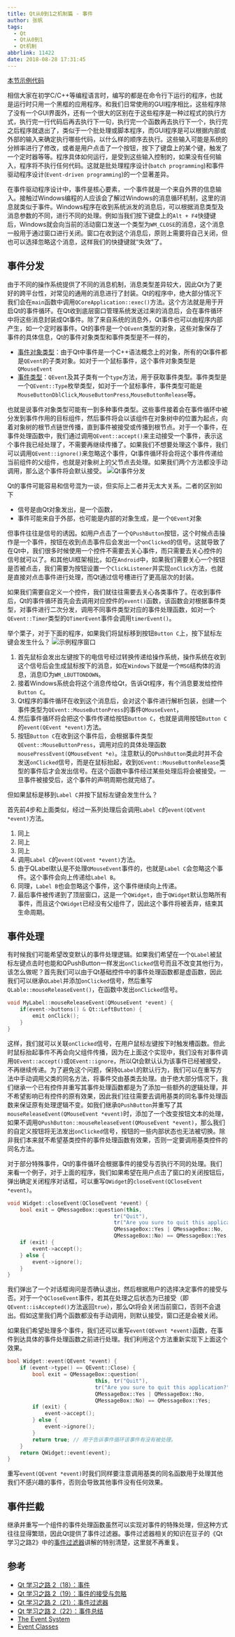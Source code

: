 ```yaml
---
title: Qt从0到1之机制篇 - 事件
author: 张帆
tags:
  - Qt
  - Qt从0到1
  - Qt机制
abbrlink: 11422
date: 2018-08-28 17:31:45
---
```


[本节示例代码](https://github.com/xyz1001/QtExamples/tree/master/QtEvent)

相信大家在初学C/C++等编程语言时，编写的都是在命令行下运行的程序，也就是运行时只用一个黑框的应用程序。和我们日常使用的GUI程序相比，这些程序除了没有一个GUI界面外，还有一个很大的区别在于这些程序是一种过程式的执行方式，执行完一行代码后再去执行下一句，执行完一个函数再去执行下一个，执行完之后程序就退出了，类似于一个批处理或脚本程序，而GUI程序是可以根据内部或外部的输入来确定执行哪些代码，以什么样的顺序去执行。这些输入可能是系统的分辨率进行了修改，或者是用户点击了一个按钮，按下了键盘上的某个键，触发了一个定时器等等。程序具体如何运行，是受到这些输入控制的，如果没有任何输入，程序将不执行任何代码。这就是批处理程序设计(`batch programming`)和事件驱动程序设计(`Event-driven programming`)的一个显著差异。

在事件驱动程序设计中，事件是核心要素，一个事件就是一个来自外界的信息输入。接触过Windows编程的人应该会了解过Windows的消息循环机制，这里的消息就类似于事件。Windows程序在收到系统派发的消息后，可以根据消息类型及消息参数的不同，进行不同的处理。例如当我们按下键盘上的`Alt + F4`快捷键后，Windows就会向当前的活动窗口发送一个类型为`WM_CLOSE`的消息，这个消息一般用于通过窗口进行关闭。窗口在收到这个消息后，原则上需要将自己关闭，但也可以选择忽略这个消息，这样我们的快捷键就“失效”了。

<!--more-->

## 事件分发

由于不同的操作系统提供了不同的消息机制，消息类型差异较大，因此Qt为了更好的跨平台性，对常见的通用的消息进行了封装。Qt的程序中，绝大部分情况下我们会在`main`函数中调用`QCoreApplication::exec()`方法。这个方法就是用于开启Qt的事件循环。在Qt收到底层窗口管理系统发送过来的消息后，会在事件循环中将这些消息封装成Qt事件。除了来自系统的消息外，Qt事件也可以由程序内部产生，如一个定时器事件。Qt的事件是一个`QEvent`类型的对象，这些对象保存了事件的具体信息，Qt的事件对象类型和事件类型是不一样的，

- [事件对象类型](http://doc.qt.io/qt-5/events.html)：由于Qt中事件是一个C++语法概念上的对象，所有的Qt事件都是`QEvent`的子类对象。如对于一个鼠标事件，这个事件对象类型是`QMouseEvent`
- [事件类型](http://doc.qt.io/qt-5/qevent.html#Type-enum)：`QEvent`及其子类有一个`type`方法，用于获取事件类型。事件类型是一个`QEvent::Type`枚举类型，如对于一个鼠标事件，事件类型可能是`MouseButtonDblClick`,`MouseButtonPress`,`MouseButtonRelease`等。

也就是说事件对象类型可能有一到多种事件类型。这些事件接着会在事件循环中被分发到事件作用的目标组件，然后事件将会以该组件在对象树中的位置为起点，向着对象树的根节点链世传播，直到事件被接受或传播到根节点。对于一个事件，在事件处理函数中，我们通过调用`QEvent::accept()`来主动接受一个事件，表示这个事件我已经处理了，不需要再继续传播了。如果我们不想要处理这个事件，我们可以调用`QEvent::ignore()`来忽略这个事件，Qt事件循环将会将这个事件传递给当前组件的父组件，也就是对象树上的父节点去处理。如果我们两个方法都没手动调用，那么这个事件将会默认接受。
![Qt事件分发](http://onyvldqhl.bkt.clouddn.com/qt_event/event_dispatch.png)

Qt的事件可能容易和信号混为一谈，但实际上二者并无太大关系。二者的区别如下

- 信号是由Qt对象发出，是一个函数，
- 事件可能来自于外部，也可能是内部的对象生成，是一个`QEvent`对象

但事件往往是信号的诱因。如用户点击了一个`QPushButton`按钮，这个时候点击操作是一个事件，按钮在收到点击事件后会发出一个`onClicked`的信号。这就导致了在Qt中，我们很多时候使用一个控件不需要去关心事件，而只需要去关心控件的信号就可以了。和其他UI框架相比，如在`Android`中，如果我们需要关心一个按钮是否被点击，我们需要为按钮设置一个`ClickListener`并实现`onClick`方法，也就是直接对点击事件进行处理，而Qt通过信号槽进行了更高层次的封装。

如果我们需要自定义一个控件，我们就往往需要去关心各类事件了。在收到事件后，Qt的事件循环首先会去调用对应控件的`event()`函数，该函数会对根据事件类型，对事件进行二次分发，调用不同事件类型对应的事件处理函数，如对一个`QEvent::Timer`类型的`QTimerEvent`事件会调用`timerEvent()`。

举个栗子，对于下面的程序，如果我们将鼠标移到按钮`Button C`上，按下鼠标左键会发生什么？
![示例程序窗口](http://onyvldqhl.bkt.clouddn.com/qt_event/demo_window.png)

1. 首先鼠标会发出左键按下的电信号经过转换传递给操作系统，操作系统在收到这个信号后会生成鼠标按下的消息，如在`Windows`下就是一个`MSG`结构体的消息，消息ID为`WM_LBUTTONDOWN`。
2. 接着Windows系统会将这个消息传给Qt，告诉Qt程序，有个消息要发给控件`Button C`。
3. Qt程序的事件循环在收到这个消息后，会对这个事件进行解析包装，创建一个事件类型为`QEvent::MouseButtonPress`的事件`QMouseEvent`，
4. 然后事件循环将会把这个事件传递给按钮`Button C`，也就是调用按钮`Button C`的`event(QEvent *event)`方法。
5. 按钮`Button C`在收到这个事件后，会根据事件类型`QEvent::MouseButtonPress`，调用对应的具体处理函数`mousePressEvent(QMouseEvent *e)`。注意默认的`QPushButton`类此时并不会发送`onClicked`信号，而是在鼠标抬起，收到`QEvent::MouseButtonRelease`类型的事件后才会发出信号。在这个函数中事件经过某些处理后将会被接受。一旦事件被接受后，这个事件的声明周期也就完结了。

但如果鼠标是移到`Label C`并按下鼠标左键会发生什么？

首先前4步和上面类似，经过一系列处理后会调用`Label C`的`event(QEvent *event)`方法。

1. 同上
2. 同上
3. 同上
4. 调用`Label C`的`event(QEvent *event)`方法。
5. 由于QLabel默认是不处理`QMouseEvent`事件的，也就是`Label C`会忽略这个事件。这个事件会向上传递给`Label B`。
6. 同理，`Label B`也会忽略这个事件，这个事件继续向上传递。
7. 最后事件被传递到了顶层窗口，这是一个`QWidget`，由于`QWidget`默认忽略所有事件，而且这个`QWidget`已经没有父组件了，因此这个事件将被丢弃，结束其生命周期。

## 事件处理

有时候我们可能希望改变默认的事件处理逻辑。如果我们希望在一个`QLabel`被鼠标左键点击时也能和QPushButton一样发出`onClicked`信号而且不改变其他行为，该怎么做呢？首先我们可以由于Qt基础控件中的事件处理函数都是虚函数，因此我们可以继承`QLabel`并添加`onClicked`信号，然后重写`QLable::mouseReleaseEvent()`，在函数中发出`onClicked`信号。

``` cpp
void MyLabel::mouseReleaseEvent(QMouseEvent *event) {
    if(event->buttons() & Qt::LeftButton) {
        emit onClick();
    }
}
```

这样，我们就可以关联`onClicked`信号，在用户鼠标左键按下时触发槽函数。但此时鼠标抬起事件不再会向父组件传播，因为在上面这个实现中，我们没有对事件调用`QEvent::accept()`或`QEvent::ignore`，所以Qt会默认认为该事件已经被接受，不再继续传递。为了避免这个问题，保持`QLabel`的默认行为，我们可以在重写方法中手动调用父类的同名方法，将事件交由基类去处理。由于绝大部分情况下，我们继承一个已有控件并重写其事件处理函数都是为了添加一些额外的逻辑处理，并不希望影响已有控件的原有效果，因此我们往往需要去调用基类的同名事件处理函数来保证原有处理逻辑不变。如我们继承`QPushButton`并重写了其`mouseReleaseEvent(QMouseEvent *event)`时，添加了一个改变按钮文本的处理，如果不调用`QPushButton::mouseReleaseEvent(QMouseEvent *event)`，那么我们的自定义按钮将无法发出`onClicked`信号，按钮的一些内部状态也无法被切换。除非我们本来就不希望基类控件的事件处理函数有效果，否则一定要调用基类控件的同名方法。

对于部分特殊事件，Qt的事件循环会根据事件的接受与否执行不同的处理。我们来看一个例子，对于上面的程序，我们如果希望在用户点击了窗口的关闭按钮后，弹出确定关闭程序对话框，可以重写`QWidget`的`closeEvent(QCloseEvent *event)`。

``` cpp
void Widget::closeEvent(QCloseEvent *event) {
    bool exit = QMessageBox::question(this,
                                  tr("Quit"),
                                  tr("Are you sure to quit this application?"),
                                  QMessageBox::Yes | QMessageBox::No,
                                  QMessageBox::No) == QMessageBox::Yes;
    if (exit) {
        event->accept();
    } else {
        event->ignore();
    }
}
```

我们弹出了一个对话框询问是否确认退出，然后根据用户的选择决定事件的接受与否。对于一个`QCloseEvent`事件，若其在处理之后状态为已接受（即`QEvent::isAccepted()`方法返回`true`），那么Qt将会关闭当前窗口，否则不会退出。假如这里我们两个函数都没有手动调用，则默认接受，窗口还是会被关闭。

如果我们希望处理多个事件，我们还可以重写`event(QEvent *event)`函数，在事件到达具体的事件处理函数之前进行处理。我们利用这个方法重新实现下上面这个效果。

``` cpp
bool Widget::event(QEvent *event) {
    if (event->type() == QEvent::Close) {
        bool exit = QMessageBox::question(
                            this, tr("Quit"),
                            tr("Are you sure to quit this application?"),
                            QMessageBox::Yes | QMessageBox::No,
                            QMessageBox::No) == QMessageBox::Yes;
        if (exit) {
            event->accept();
        } else {
            event->ignore();
        }
        return true; // 用于告诉事件循环该事件有没有被处理。
    }
    return QWidget::event(event);
}
```

重写`event(QEvent *event)`时我们同样要注意调用基类的同名函数用于处理其他我们不感兴趣的事件，否则会导致其他事件没有任何效果。

## 事件拦截

继承并重写一个组件的事件处理函数虽然可以实现对事件的特殊处理，但这种方式往往显得繁琐，因此Qt提供了事件过滤器。事件过滤器相关的知识在豆子的《Qt学习之路2》中的[事件过滤器](https://www.devbean.net/2012/10/qt-study-road-2-event-filter/)讲解的特别清楚，这里就不再重复。

## 参考

- [Qt 学习之路 2（18）：事件](https://www.devbean.net/2012/09/qt-study-road-2-events/)
- [Qt 学习之路 2（19）：事件的接受与忽略](https://www.devbean.net/2012/09/qt-study-road-2-events-accept-reject/)
- [Qt 学习之路 2（21）：事件过滤器](https://www.devbean.net/2012/10/qt-study-road-2-event-filter/)
- [Qt 学习之路 2（22）：事件总结](https://www.devbean.net/2012/10/qt-study-road-2-event-summary/)
- [The Event System](http://doc.qt.io/qt-5/eventsandfilters.html)
- [Event Classes](http://doc.qt.io/qt-5/events.html)
